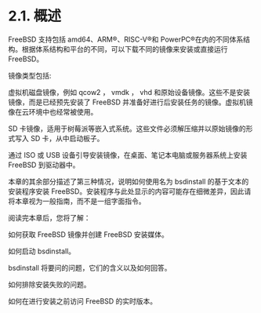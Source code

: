 # 2.1. 概述

FreeBSD 支持包括 amd64、ARM®、RISC-V®和 PowerPC®在内的不同体系结构。根据体系结构和平台的不同，可以下载不同的镜像来安装或直接运行 FreeBSD。

镜像类型包括:

虚拟机磁盘镜像，例如 qcow2 ， vmdk ， vhd 和原始设备镜像。这些不是安装镜像，而是已经预先安装了 FreeBSD 并准备好进行后安装任务的镜像。虚拟机镜像在云环境中也经常被使用。

SD 卡镜像，适用于树莓派等嵌入式系统。这些文件必须解压缩并以原始镜像的形式写入 SD 卡，从中启动板子。

通过 ISO 或 USB 设备引导安装镜像，在桌面、笔记本电脑或服务器系统上安装 FreeBSD 到驱动器中。

本章的其余部分描述了第三种情况，说明如何使用名为 bsdinstall 的基于文本的安装程序安装 FreeBSD。安装程序与此处显示的内容可能存在细微差异，因此请将本章视为一般指南，而不是一组字面指令。

阅读完本章后，您将了解：

如何获取 FreeBSD 镜像并创建 FreeBSD 安装媒体。

如何启动 bsdinstall。

bsdinstall 将要问的问题，它们的含义以及如何回答。

如何排除安装失败的问题。

如何在进行安装之前访问 FreeBSD 的实时版本。

